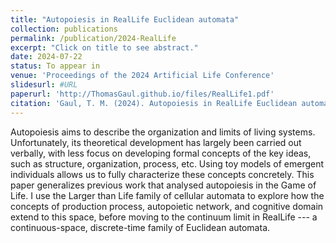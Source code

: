 ```yaml
---
title: "Autopoiesis in RealLife Euclidean automata"
collection: publications
permalink: /publication/2024-RealLife
excerpt: "Click on title to see abstract."
date: 2024-07-22
status: To appear in
venue: 'Proceedings of the 2024 Artificial Life Conference'
slidesurl: #URL
paperurl: 'http://ThomasGaul.github.io/files/RealLife1.pdf'
citation: 'Gaul, T. M. (2024). Autopoiesis in RealLife Euclidean automata. <i>Proceedings of the 2024 Artificial Life Conference</i>. To appear.'
---
```


Autopoiesis aims to describe the organization and limits of living systems. Unfortunately, its theoretical development has largely been carried out verbally, with less focus on developing formal concepts of the key ideas, such as structure, organization, process, etc. Using toy models of emergent individuals allows us to fully characterize these concepts concretely. This paper generalizes previous work that analysed autopoiesis in the Game of Life. I use the Larger than Life family of cellular automata to explore how the concepts of production process, autopoietic network, and cognitive domain extend to this space, before moving to the continuum limit in RealLife --- a continuous-space, discrete-time family of Euclidean automata.
